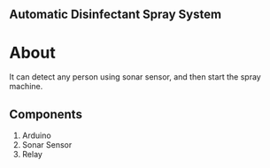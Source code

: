 ## Automatic Disinfectant Spray System
# About
It can detect any person using sonar sensor, and then start the spray machine.

## Components
1. Arduino
2. Sonar Sensor
3. Relay
